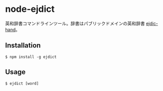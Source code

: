 # node-ejdict

英和辞書コマンドラインツール。辞書はパブリックドメインの英和辞書 [
ejdic-hand](https://kujirahand.com/web-tools/EJDictFreeDL.php)。

## Installation

```
$ npm install -g ejdict
```

## Usage

```
$ ejdict [word]
```
